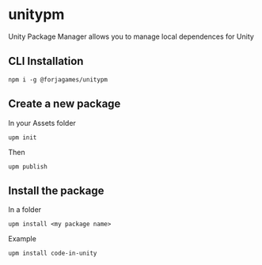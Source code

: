 # unitypm
Unity Package Manager allows you to manage local dependences for Unity

## CLI Installation
```
npm i -g @forjagames/unitypm
```

## Create a new package
In your Assets folder
```
upm init
```

Then
```
upm publish
```

## Install the package
In a folder
```
upm install <my package name>
```

Example
```
upm install code-in-unity
```
